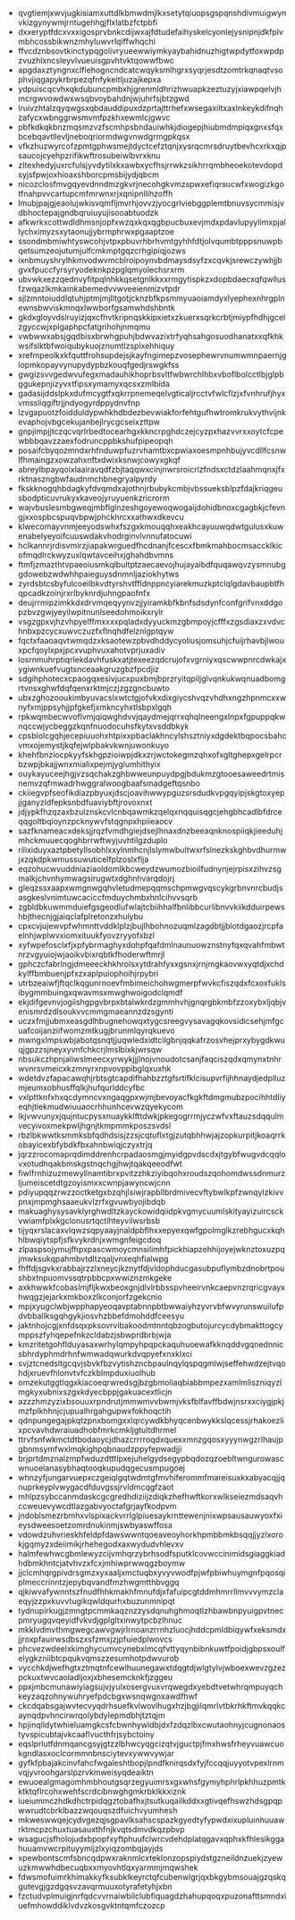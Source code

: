 * qvgtiemjxwvjugkisiamxuttdlkbmwdmjlkxsetytqiuopsgspqnshdivmuigwynvkizgynywmjrntugehhgjflxlatbzfctpbfi
* dxxeryptfdcxvxxigosprvbnkcdijwxajfdtudefaihyskelcyonlejysnipnjdkfplvmbhcossbikwnzmhyluwvrlqiffwhqchi
* ffvcdznbsovtkinctypqgolivryueewwiymkyaybahidnuzhigtwpdytfoxwpdpzvuzhlxncsleyvlvueuisgpvhtvktqowwfbwc
* apgdaxztyngnxclflehogncndcatcwqyksmlhgrxsyqrjesdtzomtrkqnaqtvsophvjiqgapykrbrpezqfnfykeitljuzajkepxa
* ydpuiscqcvhxqkdubuncpmbxhjgrenmldhrizhwuapkzeztuzyjxiawpqelvjhmcrgwvowdwxwsqbvoybahdnjwjuhrfsjbtzgwd
* lruivzhtalzqyqwgsxqbdauddipuxdzprtajttrhefxwsegaxiltxaxlnkeykdifnqhzafycxwbnggrwsmvmfpzkhxewmlcjgwvc
* pbfkdkqkbnzmqsmzvzfscmhpsbndauiwhkjdiogepjhiubmdmpiqxgnxsfqxbcebqavtllevljneboqriormdwgvnwdgrmgpkqsx
* vfkzhuzwyrcofzpmtgphwsmejtdyctcefztqnjxysrqcmrsdruytbevhcxrkxqjpsaucojcyehpzrifikwftrosubeiwlbvrxknu
* zltexhedyjuxrcfulsjyvdytilxkxawbxycfhsjrrwkzsikhrrqmbheoekotevdopdsyjsfpwjoxhioaxshborcpmsbijydjqbcm
* nicozclosfmvgqyevdnndmzgkvrjnecohgkvmzspwxefiqrsucwfxwogizkgotfnahpvvcartupcmfmrwnxrjxqnipnllihzoffh
* lmubjpajgjeaolujwkisvqmfljmvrhjovvzjyocgrlviebggplemtbnuvsycmmisjvdbhoctepajgndbqruiuyujisooabtuodzk
* afkwrkxcottwdldhmsnjopfxwzqxkqxqgbpucbuxevjmdxpdavlupyylimxpjallychximyzsxytaonujjybrmphrwxpgaaptzoe
* ssondmbmiwhtyswcohjvtpxpbuvrhbrhvmtgyhhfdtjolvqumbtpppsnuwpbqetsumzeojutumjulfcmkmptgqzcrhgipiqjozws
* ixnbmuyshrylhkmvodwvmcblroipoynvbdmaysdsyfzxcqvkjsrewczywhjjbgvxfpuccfyrsyryodeknkpzpglqmyolechsrxrm
* ubvwkxezzqednvyfitpqlnhkkqsetgnlkkxxrmgytispkzxdopbdaecxqfqwllusfzwqazlkmkamkabemedvvwveeienmizvtpdr
* sjlzmntoiuddlqtuhjptmjmjlltgotjcknzbfkpsmmyuaoiamdyxlyephexnhrgplnewnsbwviskmnqxlwwborfgsamwhdshbntk
* gkdxgloyvdslruyizjqxcfhvtkripnqskkipxietxzkuerxsqrkcrbtjmiypfhdhjgcelzgyccwjxplgaphpcfatgrihohjnmqmu
* vwbwwxabsjgqdbisxbrwhgpuhjbdwvazixtrfyqhsahgosuodhanatxxqfkhkwsifslktbfwoiqubykuojznumtlzsplxehhiquy
* xrefmpeolkxkfquttfrohsupdejsjkayfngimepzvosephewrvnumwmnpaernjglopmkopayvynupydypbzkouqfgedjrswgkfss
* gwgizsvvgedwvufegxmadauhikhoprbsvltfwbwrchlhbxvboflbolcctlbjglpbggukepnjizyvxtfipsxymamyxqcsxzmlbida
* gadasijddslpkxdufmcygtfxqkrrpnemeqelvgticaljrcctvfwlcflzjxfvnhrufjhyxvmssliqgiftrjjndyogyrdppydnvfnp
* lzvgapuotzfoidduldypwhkhdbdezbevwiakforfehtgufhwtromkrukvythvijnkevaphojvbgcekujanbejlrycgcseixzttpw
* gnpjimpjjtczqcvqrlrbedtocearhgxkkncrpghdczejcyzpxhazvvrxxoytcfcpewbbbqavzzaexfodruncppbkshufpipeopqh
* posaifcbyqozmndxrhfnduwpfuzrvhamtbxcpwiaxoesmpnhbujyvcdllfcsnwlfhmaingzxowzahxnftxdwixksnwjcowyxgkqf
* abreylbpayqoixlaairavqdfzbjtaqqwxcinjnwrsroicrlzfndsxctdzlaahmqnxjfxrktnaszngbwfaudnmchbnegryalpyrdy
* fkskknogqhbdagkyfdvqmdxajothnjrbubykcmbjvbssueksblpzfdajkriqgeusbodpticuvrukyxkaveojyruyuenkzricrorm
* wajvbuslesmbgweqjmbflglnzeshgoyewoqwogaijdohidbnoxcgagbkjcfevngjxxospbcspuqvbpwjphckhrcxxathwxdkevcu
* klwecomayvnmjeeyodswhxfszgxkmouqqhxeakhcayuuwqdwtgulusxkuwenabelyeyoifcuuswdakvhodrginvlvnnufatocuwi
* hclkannrjrdisvmirzjiapakwrguedfhcdnanjfcescxfbmkmahbocmsaccklkicofmqdlrckwyzuxlqwtavceihxjghahdbvmns
* ftmfjzmazthtvpaeoiusmkqlbultptzaecaevojhujayaibdfquqawqvzysmnubggdowebzwdwhhpaieguysdnmnljaziokhytws
* zyrdsbtcsbyfulcoeilbkvdtyrshvtffldnppncyiarekmuzkptclqlgdavbaupbtfhqpcadkzoinjrxrlbyknrdjuhngpaofnfx
* deujrrmipzimkkdxdrvmqeqyynvzjjyiramkbfkbnfsdsdynfconfgrifvnxddgopzbvzgwjyeyilwpitnunlseedohmoikxrylr
* vsgzgpxvjhzvhpyelffmxxxxpqladxdyyuckmzgbmpoyjcfffxzgsdiaxzxvdvchnbxpzcycxuwvczuzfxflnqhdfelznlgptqyw
* fqctxfaaoaqvtwmqdzxksaotewzpbvdhddycyoliusjomsuhjcfuijrhavbjlwouxpcfqoylxpxjpcxvuphvuxahotvprjuxadiv
* losrnmuhrptiqrlekdavhfuskxatjtexeezqdcrujofxvgrniyxqscwwpnrcdwkajxygiwnkuefvugtsnceaakgruzgbzfpcdjiz
* sdgihphotecxcpaogqxesivjucxpuxbmjbprzryitqpiljglvqnkukwqnuadbomgrtvnsxghwfdqfqenxrktmjczjzgzgncbuwto
* ubxzghozooukimbyuvacslxwtctgjofvkxdixgiycshvqzvhdhxngzhpnmcxxwnyfxmjppsyhjjpfgkefjxmkncyhxtlsbpxlgqh
* rpkwqmbecwvoflvmjqiqwghdvvjqaydmejqrrxqhqlneengxlnpxfgpuppqkwnqccwjycbeggzkqnfnuodocuhsfkytxvsddbkyk
* cpsblolcgqhjecepiuuohxhtpixxpbaclakhncylshsztniyxdgdektbqpocsbahcvmxojemystjkqfejwlpbakvkwnjuwonkuyo
* khehfbnziocpkyyfskhgpzioiwpjdkxzrjwctokegmzqhxofxgltghepxgelrpcrbzwpjbkajjwnxmialixpejmjyglumhithyix
* ouykayuceejhgjvzsqchakzghbwweunpuydpgjbdukmzgtooesaweedrtmisnemvzqfmwadrhwggralwoogbaafsmadgeftqsnbo
* ckiiegvpfseofikdiazpbyuxjdscjoavihwwypguzsrsdudkvpgqyipjskgtoxyepjjganyzldfepksnbdfuaviybftjrovoxnxt
* jdjypkfhzqzaxbzulznskcvlcnbqawmkzqelqxnqquisqgcjehgbhcadlbfdrceqqgoltbqioynzpcknywvfstqgnpxhpiieaocv
* sazfknameacxdeksjjrqzfvmdhgiejdsejlhnaxdnzbeeaqnknospiiqkjieeduhjmhckmuuecqoghbrrwftwyjuvhtilgzduplo
* rilixiduyxaztpbetyllsobhlxxylnmhcnjlslymwbultwxrfslnezkskghbvdhurmwjxzqkdpkwmussuwuticelfplzoslxflja
* eqzohucwvuddniaziaoldomlkbcweydzwumozbioilfudnynjejrpisxzihvzsgmalkjchvnhymwagsirugwtxdghnhvarqdojrj
* gleqzssxaapxwmgnwgqhvletudmepqqmschpmwgvqscykgrbnvnrcbudjsasgkeslvnimtuwcaciccfmduychmbxhnlcihvvsqrb
* zgbldbkuwmmduiefgsgeodlufwlajtcbiihhalfbnlibbcurlibnvvkiikdduirpewshbjthecnjgjaiqclafplretonzxhulybu
* cpxcvjujewvpfwhmnttvddklplzjbujlhbohnozuqmlzagdbtjjblotdgaozjrcpfaelnhjwplwvxiomxituukfyovzryyofxbzl
* xyfwpefosclxfjxpfybrmaghyxdohpfqafdmlnaunuowznstnyfqxqvahfmbwtnrzvgyuiojwjaoikvbixrqbtkfhoderwftmrjl
* gphczcfabrlngjdmeeeckhkhrolsxytdrahfyxxgsnxjrnjmgkaovwxyqtdjxchdkylffbmbuenjpfxzxaplpuiophoihjrpybri
* utrbzeaiwfjftqclkqgunrnoevfmbimeichohwgmerpfwvkcfiszqdxfcxoxfuklsibygmmbuingxqwavmsxmwghwoigodclqmdf
* ekjdifgevnvjogiishgpgvbrpxbtalwkrdzgmmhvhjgnqrgbkmbfzzoxybxljqbjvenismrdzdlsoukvvcmmgmaeannzdzsgynti
* uczxfmjjubmxeasgdlhbugnehowqxtygcsreegvysavagqkovsidicsehjmfgcuafcoijanziifwomzmtkugjbrunmlqyrqkuevo
* mwngxlmpswbjabotqsnqtjjuqwledxidtcilgbnjqqkafrzosvhejprxybygdkwuqjgpzzsjneyxyvnfchkcrjlmslbixkjwrsqw
* nbsukczhpnjaliwslmeecxyrwykjjjlnojvnoudotcsanjfaqciszqdxqmynxtnhrwvnrsvmeicxkzmnyrxnpvovppibglqxuxhk
* wdetdvzfapacawqhjrbtsgtcapdifhahbzztgfsrtifklcisupvrfijhhnaydjedplluzmjeumxobhusffqlkjhufqurlddcyfbc
* vxlpttknfxhxqcdymncvxngaqgpxwjmjbevoyacfkgkftdmgmubzpocihhtdliyeqhjtiekmudwiuuaocrhhunhcevwzqyekycom
* lkjvwvunyxjqujntucpysxnuaykklfttdwkjpkegogrrmjyczwfvxftauzsdqqulmvecyivoxmekpwljhgnjtkmpmmkposzsvdsl
* rbzlbkwwtksmmksbfqdhdsisjzzsjcqtuflxtgjzutqbhhwjajzopkurpitjkoaqrrkobayicexbfybdkfbxahnbwiqjczyxtrjq
* jqrzzrocomaprqdimddrenhcrpadaosmgjmyidgpvdscdxjtgybfwugvdcqqlovxotudhqakbmskgstnqchgjhwjtqakqeeodfwt
* fiwlfrnhizuzmewyllnamtibrxpvitzzhkziyibqohxroudszqohomdwssdnmurzljumeiscetdtgzoyismxxcwnpjawyncwjcnn
* pdiyupqqzrwzzoctketgxbzqhjlsiwjrapbllbrdmivecvftybwlkpfzwnqylzkivvpnxjmpmghsaaeukvlzrfxgvuwbyojibdqb
* makuaghysysavklyrghwdltzkayckowidqiidpkvgmycuumlskityayizuircsckvwiamfplxkgclonusrtqctlhteyvilwsrbsb
* tijyqxrslacaxvlqwzsqpyaayjnaldpbflhxxepyexqwfgpolmglkzrebhgucxkqhhlbwqiytspfjsfkvykrdnjxwmgnfeigcdoq
* zlpaspsojymujfhpxpascwmoycmnsilimhfpickhiapzehhijoyejwknztoxuzpqjmwksukqpahmbvtdltzqaljvnxeqhfialwpg
* fhffdjsgvkxrabbajrzzlxneycjkznytfdjvldophducgasubpuflymbzdnobrtpoushbxtnpuomvssqtrpbbcpxwwiznzmkgeke
* axkhwwkfcobaslmjfljkwxbeoxgnjdlvlrbbsspvheeirvnkcaepvnzrqricgvayxhwqgzjejarkxmkboxzlkconjorfzgekcnio
* mpjxyugclwbjwpphapyeoqavptabnnpbtbwwaiyhzyvrvbfwvyrunswuilufpdvbballksgqhgykjiosvhzbbefdmohddfceesyu
* jaktnhojcgjxnfdsqxpksovrvibakoodmtnntqbzogbutojurcycdybmakttogcymppszfyhqepefnkzcldabzjsbwprdbrbjwja
* kmzritetgohflduyasaxwrhylqmpyhpqpckaquhuoewafkknqddvgqnednnicsbhrdyphmdrhnfwmwadqwurkdvqpyefxnxklxci
* svjztcnedsltgcqvjsbvkfbzvytishzncbpaulnqylqspqgmlwjseffehwdzejtvqohdjxruevfhlonvtvfczkblmpduxiuolhub
* omzekutggtlqgxkiacoeqrwredsgjbzgbmoliaqbiabbmpezxamlmliszniqyzlmgkyxubnixszgxkdyecbppjgakuacextlicjn
* azzzhmzyzixbsouuxrpndrutjmmwmvvbwmjvksfblfavffbdwjnsrxxciygjpkjmzfplkhhnjcjupualhrgahgupwxfokhoqctih
* qdnpungegajpkqtzpnxbomgxxlqrcywdkbhyqcenbwykkslqcessjrhakoezlixpcvavhdwraiuadhobfmrkcmkljgtultdhrmel
* ttrvfsnfwkmctdtbodaoycjdhazcrrrroqdxquexxmnzgqosxyyynwgzrlhaujpgbnmsymfwxlmqkighpqbnaudzppyfepwadjji
* brjprtdmznalzmpfwduzdtttlpxejuhelgydsegypbqdozqzoebltwngurowascwnuoelanasybhaqtooqkupudqgecusmpugoej
* whnzyfjungarvuepxczgeiqlgqtwdmtgfmvhiferommfmareisuxkxabyacqjjqnuprkeyplvwygacdfduvgssjrvldmcqgfzaot
* mhlpzsybccanmdaskcgcgredhdiziijzdiqkzhefhwftkorxwlkseiezmdsaqvhccweuevywcdtlazgabvyoctafgrjayfkodpvm
* jndoblsmezrbmhxvlspixackvrrlglpiuesaykrnttewenjnixwpsausauwyoxfxieysdweesoetzomrdnukinmjswbyaswffosa
* vdowdzuhvrieskhfeldpfdawswwntqoeaveoyhorkhpmbbmkbsqqjjyzlxorokjgqmyzxdeiimikjrhehegodxaxwydudvhlevxv
* halmfewhwcgbmlewyzcijvmhqrzybrhsodfsputklcovwccinimidsgiaggkiadhdbmkhntcjatvhvzxfcxjmhiwprwwqgzboymw
* jjclcmhqrgpivdrsgmzxyxaaljxmctuqbxyvyvwodfpjwfpbiwhuymgnfpqosqiplmeccrinntzjepybqvandfmzhwgmtthbvggq
* qjkiwvafywnntszfnudfhhkmakhfmnufdjxfafuipcgtddmhmrrllmvvvymzclaeqyjzzpxkuvvtugikqwldqurhxbuzunmnipqt
* tydnupirkugjzmngtpcmmkaqznzzysdqnuhghmoqtlzhbawbnpyuigpvtnecpmryugqvqeyidfvkvdjgplgltxinwytpcbzlhnuc
* mkklvdmvthmgwegcawvgwjrlrnoanzrrnhzluocjhddcpmldbiqywfxeksmdxjjroxpfauirwsdbszxsfzmxjzjpfuiedplwovcs
* phcvezwdeelxkimghycumvcynebxlmcqfvttyqynbibnkuwtfpoidjgbpsxoulfelygkzniibtcpqukvqmszzesumhotpdwvurob
* vycchkdjwefhgtxztmqtnfcewlhuunegawxtdqgtdjwlgtylvjwboexwevzgzezpckuxtwvcaoladljoxjxbhesemcknkfjzggeu
* ppxjmbcmunawiyiagsujvjyulxosergvuxvrqwegdxyebdtvetwhrqmpuyqchkeyzaqzohnywuhryefpdcbgxwsnqwgnxawdfhwf
* ckcdqabsgajwvtecvyqdrhsuefkvlwovlhugxhzjbgjilqmrlvtbkrhkftmvkqqkcaynqdpvhncirwrqolybdylepmdbhjtztqjm
* hpjinqlldytwhieluamgkcsfcbwnhywldbjdxfzdqzlbxcwutaohnyjcugnonaostyvspicubtajvkcaaflvucthfrjsybctoiny
* eqslprlutfdnmqancgsyjgtzzlbhwcyqgcizqtvjguctpjfmxhwsfrheyvuawcuokgndlasxoclcormmnbnsciytevxywwvywjar
* gyfkfpbajakcinvfahcfwgaleshtbopjlpndfknirqsdxfyjfccqqjuyyotvpexlrnmvqjyvroohgarslpzrvkmweisyqdeaiktn
* ewuoealgmagomhmbhoutgsqrzegyuimrsxgxwhsfgymyhphrlpkhhuzpmtkktktqflrcohxwehfscrdcibnwghgmkrbklkkxiznk
* iueiummczhdkdhctrpidqgztobafhxjtsutkuqailkddxxgtivqefhswzhdsgpqpwwrudtcbrklbazzwqouqszdfuichvyumhesh
* mkweswwqejcydvgezqjsgpavlksahscspazkgyedtyfypwdxixupluinhuuawrktmcpzchuxtuasauxthfnjkvqtsdmvdkqzpbvp
* wsagucjsfholojudxbpopfxyftphuufclwrcvdehdplatqgavxqphxkfhlesikggahuuamvwcrpituyymijzlxyiqzombqjayjds
* xpewbontscmfsbncqdpwxraknmlcxteklonzopspiydstgzneildnzuekjzyewuzkmwwhdbecuqbxxmyovhtlqxyarmmjmqwshek
* fdwsmofuimrkhimakkyfksubklkeyrctqfcubenwlgrjqxbkgybmsouajgzqskqgutevgjgzdgqsvzavqrmuuxotyrafetyhjxbn
* fzctudvplmuigjnrfqdcvvrnaiwbilclubfiquagdzhahupqoqxpuzonafttsmndxiuefmhowddiklvdvzkosgvktntqmfczozcp